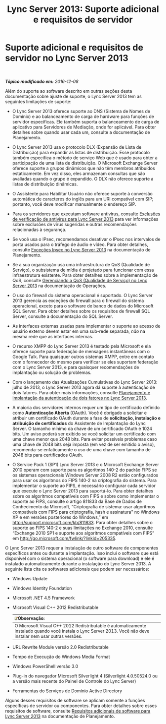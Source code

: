 ﻿---
title: 'Lync Server 2013: Suporte adicional e requisitos de servidor'
TOCTitle: Suporte adicional e requisitos de servidor
ms:assetid: 7622986b-abd6-4f45-8b5b-d5e2368521e8
ms:mtpsurl: https://technet.microsoft.com/pt-br/library/Gg398577(v=OCS.15)
ms:contentKeyID: 49307144
ms.date: 12/10/2016
mtps_version: v=OCS.15
ms.translationtype: HT
---

# Suporte adicional e requisitos de servidor no Lync Server 2013

 

_**Tópico modificado em:** 2016-12-08_

Além do suporte ao software descrito em outras seções desta documentação sobre ajuste de suporte, o Lync Server 2013 tem as seguintes limitações de suporte:

  - O Lync Server 2013 oferece suporte ao DNS (Sistema de Nomes de Domínio) e ao balanceamento de carga de hardware para funções de servidor específicas. Ele também suporta o balanceamento de carga de aplicativo para Servidores de Mediação, onde for aplicável. Para obter detalhes sobre quando usar cada um, consulte a documentação de Planejamento.

  - O Lync Server 2013 usa o protocolo DLX (Expansão de Lista de Distribuição) para expandir as listas de distribuição. Esse protocolo também especifica o método de serviço Web que é usado para obter a participação de uma lista de distribuição. O Microsoft Exchange Server oferece suporte a grupos dinâmicos que não têm membros atribuídos estaticamente. Em vez disso, eles armazenam consultas que são avaliadas quando o grupo é expandido. O DLX não oferece suporte a listas de distribuição dinâmicas.

  - O Assistente para Habilitar Usuário não oferece suporte à conversão automática de caracteres do inglês para um URI compatível com SIP; portanto, você deve modificar manualmente o endereço SIP.

  - Para os servidores que executam software antivírus, consulte [Exclusões de verificação de antivírus para Lync Server 2013](lync-server-2013-antivirus-scanning-exclusions.md) para ver informações sobre exclusões de vírus sugeridas e outras recomendações relacionadas à segurança.

  - Se você usa o IPsec, recomendamos desativar o IPsec nos intervalos de porta usados para o tráfego de áudio e vídeo. Para obter detalhes, consulte [Exceções Ipsec no Lync Server 2013](lync-server-2013-ipsec-exceptions.md) na documentação de Planejamento.

  - Se a sua organização usa uma infraestrutura de QoS (Qualidade de Serviço), o subsistema de mídia é projetado para funcionar com essa infraestrutura existente. Para obter detalhes sobre a implementação de QoS, consulte [Gerenciando a QoS (Qualidade de Serviço) no Lync Server 2013](lync-server-2013-managing-quality-of-service-qos.md) na documentação de Operações.

  - O uso do firewall do sistema operacional é suportado. O Lync Server 2013 gerencia as exceções do firewall para o firewall do sistema operacional, exceto para o software de banco de dados do Microsoft SQL Server. Para obter detalhes sobre os requisitos de firewall SQL Server, consulte a documentação do SQL Server.

  - As interfaces externas usadas para implementar o suporte ao acesso de usuário externo devem estar em uma sub-rede separada, *não* na mesma rede que as interfaces internas.

  - O recurso XMPP do Lync Server 2013 é testado pela Microsoft e ela oferece suporte para federação de mensagens instantâneas com o Google Talk. Para quaisquer outros sistemas XMPP, entre em contato com o fornecedor do mesmo para verificar se eles suportam federação com o Lync Server 2013, e para quaisquer recomendações de implantação ou solução de problemas.

  - Com o lançamento das Atualizações Cumulativas do Lync Server 2013: julho de 2013, o Lync Server 2013 agora dá suporte à autenticação de dois fatores. Para obter mais informações, consulte [Planejamento e implantação da autenticação de dois fatores no Lync Server 2013](lync-server-2013-planning-for-and-deploying-two-factor-authentication.md).

  - A maioria dos servidores internos requer um tipo de certificado definido como **Autenticação Aberta** (OAuth). Você é obrigado a solicitar e atribuir um certificado OAuth durante a fase de **solicitação, instalação e atribuição de certificados** do Assistente de Implantação do Lync Server. O tamanho mínimo da chave de um certificado OAuth é 1024 bits. Um aviso poderá ser exibido se você solicitar um certificado com uma chave menor que 2048 bits. Para evitar possíveis problemas caso uma chave de 2048 bits seja imposta (em vez de ser emitido o aviso), recomenda-se enfaticamente o uso de uma chave com tamanho de 2048 bits para certificados OAuth.

  - O Service Pack 1 (SP1) Lync Server 2013 e o Microsoft Exchange Server 2010 operam com suporte para os algoritmos 140-2 do padrão FIPS se os sistemas operacionais Windows Server 2008 R2 estão configurados para usar os algoritmos do FIPS 140-2 na criptografia do sistema. Para implementar o suporte ao FIPS, é necessário configurar cada servidor que execute o Lync Server 2013 para suportá-lo. Para obter detalhes sobre os algoritmos compatíveis com FIPS e sobre como implementar o suporte ao FIPS, consulte o artigo 811833 da Base de Dados de Conhecimento da Microsoft, “Criptografia de sistema: usar algoritmos compatíveis com FIPS para criptografia, hash e assinatura" no Windows XP e em versões posteriores do Windows,” em <http://support.microsoft.com/kb/811833>. Para obter detalhes sobre o suporte ao FIPS 140-2 e suas limitações no Exchange 2010, consulte “Exchange 2010 SP1 e suporte aos algoritmos compatíveis com FIPS” em <http://go.microsoft.com/fwlink/?linkid=205335>.

O Lync Server 2013 requer a instalação de outro software de componentes específicos antes ou durante a implantação. Isso inclui o software que está disponível com o sistema operacional (o software para download) e ele é instalado automaticamente durante a instalação do Lync Server 2013. A seguinte lista cita os softwares adicionais que podem ser necessários:

  - Windows Update

  - Windows Identity Foundation

  - Microsoft .NET 4.5 Framework

  - Microsoft Visual C++ 2012 Redistributable
    
    <table>
    <thead>
    <tr class="header">
    <th><img src="images/Gg425756.note(OCS.15).gif" title="note" alt="note" />Observação:</th>
    </tr>
    </thead>
    <tbody>
    <tr class="odd">
    <td>O Microsoft Visual C++ 2012 Redistributable é automaticamente instalado quando você instala o Lync Server 2013. Você não deve instalar nem usar outras versões.</td>
    </tr>
    </tbody>
    </table>


  - URL Rewrite Module versão 2.0 Redistributable

  - Tempo de Execução do Windows Media Format

  - Windows PowerShell versão 3.0

  - Plug-in do navegador Microsoft Silverlight 4 (Silverlight 4.0.50524.0 ou a versão mais recente do Painel de Controle do Lync Server)

  - Ferramentas do Serviços de Domínio Active Directory

Alguns desses requisitos de software se aplicam somente a funções específicas de servidor ou componentes. Para obter detalhes sobre esses requisitos de software, consulte [Requisitos adicionais de software para Lync Server 2013](lync-server-2013-additional-software-requirements.md) na documentação de Planejamento.

